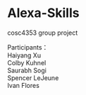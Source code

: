 # Alexa-Skills
cosc4353 group project  

Participants：  
Haiyang Xu  
Colby Kuhnel  
Saurabh Sogi  
Spencer LeJeune  
Ivan Flores  